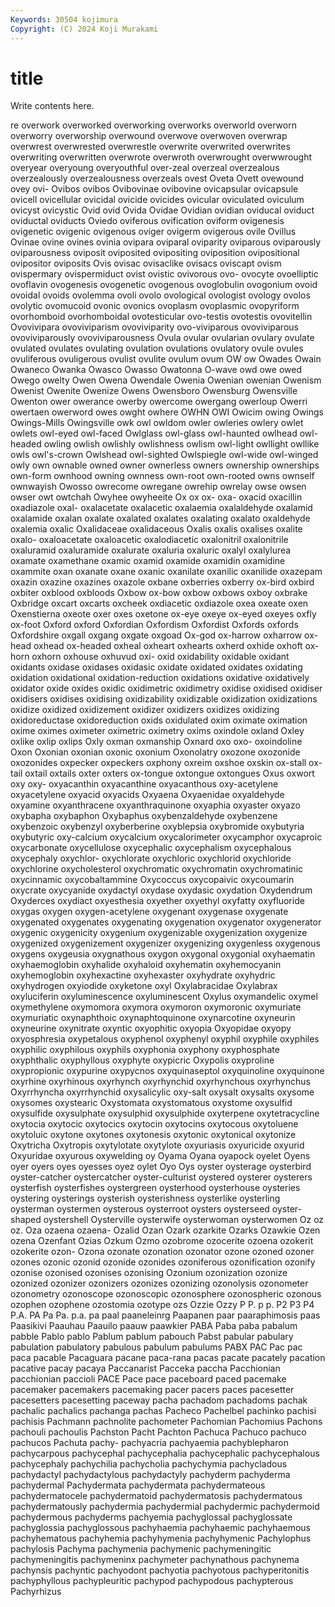 ```yaml
---
Keywords: 30504 kojimura
Copyright: (C) 2024 Koji Murakami
---
```


# title

Write contents here.



re overwork overworked overworking overworks overworld overworn overworry
overworship overwound overwove overwoven overwrap overwrest overwrested overwrestle overwrite overwrited
overwrites overwriting overwritten overwrote overwroth overwrought overwwrought overyear overyoung overyouthful
over-zeal overzeal overzealous overzealously overzealousness overzeals ovest Oveta Ovett ovewound
ovey ovi- Ovibos ovibos Ovibovinae ovibovine ovicapsular ovicapsule ovicell ovicellular
ovicidal ovicide ovicides ovicular oviculated oviculum ovicyst ovicystic Ovid ovid
Ovida Ovidae Ovidian ovidian oviducal oviduct oviductal oviducts Oviedo oviferous
ovification oviform ovigenesis ovigenetic ovigenic ovigenous oviger ovigerm ovigerous ovile
Ovillus Ovinae ovine ovines ovinia ovipara oviparal oviparity oviparous oviparously
oviparousness oviposit oviposited ovipositing oviposition ovipositional ovipositor oviposits Ovis ovisac
ovisaclike ovisacs oviscapt ovism ovispermary ovispermiduct ovist ovistic ovivorous ovo-
ovocyte ovoelliptic ovoflavin ovogenesis ovogenetic ovogenous ovoglobulin ovogonium ovoid ovoidal
ovoids ovolemma ovoli ovolo ovological ovologist ovology ovolos ovolytic ovomucoid
ovonic ovonics ovoplasm ovoplasmic ovopyriform ovorhomboid ovorhomboidal ovotesticular ovo-testis ovotestis
ovovitellin Ovovivipara ovoviviparism ovoviviparity ovo-viviparous ovoviviparous ovoviviparously ovoviviparousness Ovula ovular
ovularian ovulary ovulate ovulated ovulates ovulating ovulation ovulations ovulatory ovule
ovules ovuliferous ovuligerous ovulist ovulite ovulum ovum OW ow Owades
Owain Owaneco Owanka Owasco Owasso Owatonna O-wave owd owe owed
Owego owelty Owen Owena Owendale Owenia Owenian owenian Owenism Owenist
Owenite Owenize Owens Owensboro Owensburg Owensville Owenton ower owerance owerby
owercome owergang owerloup Owerri owertaen owerword owes owght owhere OWHN
OWI Owicim owing Owings Owings-Mills Owingsville owk owl owldom owler
owleries owlery owlet owlets owl-eyed owl-faced Owlglass owl-glass owl-haunted owlhead
owl-headed owling owlish owlishly owlishness owlism owl-light owllight owllike owls
owl's-crown Owlshead owl-sighted Owlspiegle owl-wide owl-winged owly own ownable owned
owner ownerless owners ownership ownerships own-form ownhood owning ownness own-root
own-rooted owns ownself ownwayish Owosso owrecome owregane owrehip owrelay owse
owsen owser owt owtchah Owyhee owyheeite Ox ox ox- oxa-
oxacid oxacillin oxadiazole oxal- oxalacetate oxalacetic oxalaemia oxalaldehyde oxalamid oxalamide
oxalan oxalate oxalated oxalates oxalating oxalato oxaldehyde oxalemia oxalic Oxalidaceae
oxalidaceous Oxalis oxalis oxalises oxalite oxalo- oxaloacetate oxaloacetic oxalodiacetic oxalonitril
oxalonitrile oxaluramid oxaluramide oxalurate oxaluria oxaluric oxalyl oxalylurea oxamate oxamethane
oxamic oxamid oxamide oxamidin oxamidine oxammite oxan oxanate oxane oxanic
oxanilate oxanilic oxanilide oxazepam oxazin oxazine oxazines oxazole oxbane oxberries
oxberry ox-bird oxbird oxbiter oxblood oxbloods Oxbow ox-bow oxbow oxbows
oxboy oxbrake Oxbridge oxcart oxcarts oxcheek oxdiacetic oxdiazole oxea oxeate
oxen Oxenstierna oxeote oxer oxes oxetone ox-eye oxeye ox-eyed oxeyes
oxfly ox-foot Oxford oxford Oxfordian Oxfordism Oxfordist Oxfords oxfords Oxfordshire
oxgall oxgang oxgate oxgoad Ox-god ox-harrow oxharrow ox-head oxhead ox-headed
oxheal oxheart oxhearts oxherd oxhide oxhoft ox-horn oxhorn oxhouse oxhuvud
oxi- oxid oxidability oxidable oxidant oxidants oxidase oxidases oxidasic oxidate
oxidated oxidates oxidating oxidation oxidational oxidation-reduction oxidations oxidative oxidatively oxidator
oxide oxides oxidic oxidimetric oxidimetry oxidise oxidised oxidiser oxidisers oxidises
oxidising oxidizability oxidizable oxidization oxidizations oxidize oxidized oxidizement oxidizer oxidizers
oxidizes oxidizing oxidoreductase oxidoreduction oxids oxidulated oxim oximate oximation oxime
oximes oximeter oximetric oximetry oxims oxindole oxland Oxley oxlike oxlip
oxlips Oxly oxman oxmanship Oxnard oxo oxo- oxoindoline Oxon Oxonian
oxonian oxonic oxonium Oxonolatry oxozone oxozonide oxozonides oxpecker oxpeckers oxphony
oxreim oxshoe oxskin ox-stall ox-tail oxtail oxtails oxter oxters ox-tongue
oxtongue oxtongues Oxus oxwort oxy oxy- oxyacanthin oxyacanthine oxyacanthous oxy-acetylene
oxyacetylene oxyacid oxyacids Oxyaena Oxyaenidae oxyaldehyde oxyamine oxyanthracene oxyanthraquinone oxyaphia
oxyaster oxyazo oxybapha oxybaphon Oxybaphus oxybenzaldehyde oxybenzene oxybenzoic oxybenzyl oxyberberine
oxyblepsia oxybromide oxybutyria oxybutyric oxy-calcium oxycalcium oxycalorimeter oxycamphor oxycaproic oxycarbonate
oxycellulose oxycephalic oxycephalism oxycephalous oxycephaly oxychlor- oxychlorate oxychloric oxychlorid oxychloride
oxychlorine oxycholesterol oxychromatic oxychromatin oxychromatinic oxycinnamic oxycobaltammine Oxycoccus oxycopaivic oxycoumarin
oxycrate oxycyanide oxydactyl oxydase oxydasic oxydation Oxydendrum Oxyderces oxydiact oxyesthesia
oxyether oxyethyl oxyfatty oxyfluoride oxygas oxygen oxygen-acetylene oxygenant oxygenase oxygenate
oxygenated oxygenates oxygenating oxygenation oxygenator oxygenerator oxygenic oxygenicity oxygenium oxygenizable
oxygenization oxygenize oxygenized oxygenizement oxygenizer oxygenizing oxygenless oxygenous oxygens oxygeusia
oxygnathous oxygon oxygonal oxygonial oxyhaematin oxyhaemoglobin oxyhalide oxyhaloid oxyhematin oxyhemocyanin
oxyhemoglobin oxyhexactine oxyhexaster oxyhydrate oxyhydric oxyhydrogen oxyiodide oxyketone oxyl Oxylabracidae
Oxylabrax oxyluciferin oxyluminescence oxyluminescent Oxylus oxymandelic oxymel oxymethylene oxymomora oxymora
oxymoron oxymoronic oxymuriate oxymuriatic oxynaphthoic oxynaphtoquinone oxynarcotine oxyneurin oxyneurine oxynitrate
oxyntic oxyophitic oxyopia Oxyopidae oxyopy oxyosphresia oxypetalous oxyphenol oxyphenyl oxyphil
oxyphile oxyphiles oxyphilic oxyphilous oxyphils oxyphonia oxyphony oxyphosphate oxyphthalic oxyphyllous
oxyphyte oxypicric Oxypolis oxyproline oxypropionic oxypurine oxypycnos oxyquinaseptol oxyquinoline oxyquinone
oxyrhine oxyrhinous oxyrhynch oxyrhynchid oxyrhynchous oxyrhynchus Oxyrrhyncha oxyrrhynchid oxysalicylic oxy-salt
oxysalt oxysalts oxysome oxysomes oxystearic Oxystomata oxystomatous oxystome oxysulfid oxysulfide
oxysulphate oxysulphid oxysulphide oxyterpene oxytetracycline oxytocia oxytocic oxytocics oxytocin oxytocins
oxytocous oxytoluene oxytoluic oxytone oxytones oxytonesis oxytonic oxytonical oxytonize Oxytricha
Oxytropis oxytylotate oxytylote oxyuriasis oxyuricide oxyurid Oxyuridae oxyurous oxywelding oy
Oyama Oyana oyapock oyelet Oyens oyer oyers oyes oyesses oyez
oylet Oyo Oys oyster oysterage oysterbird oyster-catcher oystercatcher oyster-culturist oystered
oysterer oysterers oysterfish oysterfishes oystergreen oysterhood oysterhouse oysteries oystering oysterings
oysterish oysterishness oysterlike oysterling oysterman oystermen oysterous oysterroot oysters oysterseed
oyster-shaped oystershell Oysterville oysterwife oysterwoman oysterwomen Oz oz oz. Oza
ozaena ozaena- Ozalid Ozan Ozark ozarkite Ozarks Ozawkie Ozen ozena
Ozenfant Ozias Ozkum Ozmo ozobrome ozocerite ozoena ozokerit ozokerite ozon-
Ozona ozonate ozonation ozonator ozone ozoned ozoner ozones ozonic ozonid
ozonide ozonides ozoniferous ozonification ozonify ozonise ozonised ozonises ozonising Ozonium
ozonization ozonize ozonized ozonizer ozonizers ozonizes ozonizing ozonolysis ozonometer ozonometry
ozonoscope ozonoscopic ozonosphere ozonospheric ozonous ozophen ozophene ozostomia ozotype ozs
Ozzie Ozzy P P. p p. P2 P3 P4 P.A.
PA Pa Pa. p.a. pa paal paaneleinrg Paapanen paar paaraphimosis
paas Paasikivi Paauhau Paauilo paauw paawkier PABA Paba paba pabalum
pabble Pablo pablo Pablum pablum pabouch Pabst pabular pabulary pabulation
pabulatory pabulous pabulum pabulums PABX PAC Pac pac paca pacable
Pacaguara pacane paca-rana pacas pacate pacately pacation pacative pacay pacaya
Paccanarist Pacceka paccha Pacchionian pacchionian paccioli PACE Pace pace paceboard
paced pacemake pacemaker pacemakers pacemaking pacer pacers paces pacesetter pacesetters
pacesetting paceway pacha pachadom pachadoms pachak pachalic pachalics pachanga pachas
Pacheco Pachelbel pachinko pachisi pachisis Pachmann pachnolite pachometer Pachomian Pachomius
Pachons pachouli pachoulis Pachston Pacht Pachton Pachuca Pachuco pachuco pachucos
Pachuta pachy- pachyacria pachyaemia pachyblepharon pachycarpous pachycephal pachycephalia pachycephalic pachycephalous
pachycephaly pachychilia pachycholia pachychymia pachycladous pachydactyl pachydactylous pachydactyly pachyderm pachyderma
pachydermal Pachydermata pachydermata pachydermateous pachydermatocele pachydermatoid pachydermatosis pachydermatous pachydermatously pachydermia
pachydermial pachydermic pachydermoid pachydermous pachyderms pachyemia pachyglossal pachyglossate pachyglossia pachyglossous
pachyhaemia pachyhaemic pachyhaemous pachyhematous pachyhemia pachyhymenia pachyhymenic Pachylophus pachylosis Pachyma
pachymenia pachymenic pachymeningitic pachymeningitis pachymeninx pachymeter pachynathous pachynema pachynsis pachyntic
pachyodont pachyotia pachyotous pachyperitonitis pachyphyllous pachypleuritic pachypod pachypodous pachypterous Pachyrhizus
